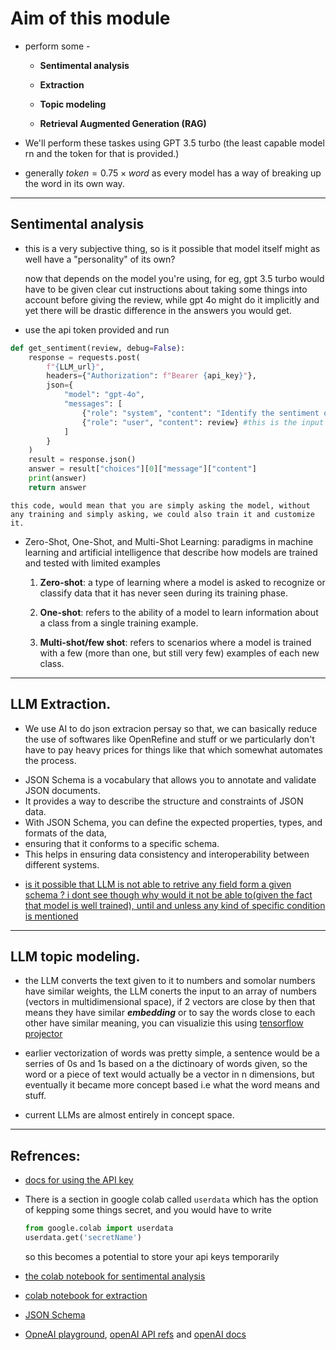 # Aim of this module 

- perform some - 

    - **Sentimental analysis**

    - **Extraction**

    - **Topic modeling**

    - **Retrieval Augmented Generation (RAG)**

- We'll perform these taskes using GPT 3.5 turbo (the least capable model rn and the token for that is provided.)

- generally $token = {0.75} \times {word}$ as every model has a way of breaking up the word in its own way.

---

## Sentimental analysis 

- this is a very subjective thing, so is it possible that model itself might as well have a "personality" of its own? 
   
    now that depends on the model you're using, for eg, gpt 3.5 turbo would have to be given clear cut instructions about taking some things into account before giving the review, while gpt 4o might do it implicitly and yet there will be drastic difference in the answers you would get.

- use the api token provided and run
```python
def get_sentiment(review, debug=False):
    response = requests.post(
        f"{LLM_url}",
        headers={"Authorization": f"Bearer {api_key}"},
        json={
            "model": "gpt-4o",
            "messages": [
                {"role": "system", "content": "Identify the sentiment of the movie. JUST say positive / negative"}, #system field recieves the prompt.
                {"role": "user", "content": review} #this is the input you give, i.e the context of the prompt.     
            ]
        }
    )
    result = response.json()
    answer = result["choices"][0]["message"]["content"]
    print(answer)
    return answer
```

    this code, would mean that you are simply asking the model, without any training and simply asking, we could also train it and customize it.

- Zero-Shot, One-Shot, and Multi-Shot Learning: paradigms in machine learning and artificial intelligence that describe how models are trained and tested with limited examples

    1. **Zero-shot**: a type of learning where a model is asked to recognize or classify data that it has never seen during its training phase.

    2. **One-shot**: refers to the ability of a model to learn information about a class from a single training example.

    3. **Multi-shot/few shot**: refers to scenarios where a model is trained with a few (more than one, but still very few) examples of each new class.
---

## LLM Extraction.

- We use AI to do json extracion persay so that, we can basically reduce the use of softwares like OpenRefine and stuff or we particularly don't have to pay heavy prices for things like that which somewhat automates the process.
* JSON Schema is a vocabulary that allows you to annotate and validate JSON documents.
* It provides a way to describe the structure and constraints of JSON data.
* With JSON Schema, you can define the expected properties, types, and formats of the data,
* ensuring that it conforms to a specific schema.
* This helps in ensuring data consistency and interoperability between different systems.

- [is it possible that LLM is not able to retrive any field form a given schema ? i dont see though why would it not be able to(given the fact that model is well trained), until and unless any kind of specific condition is mentioned](https://youtu.be/72514uGffPE?si=_UObj08WX9pJ0VTP&t=1800)
---

## LLM topic modeling.

- the LLM converts the text given to it to numbers and somolar numbers have similar weights, the LLM conerts the input to an array of numbers (vectors in multidimensional space), if 2 vectors are close by then that means they have similar ***embedding*** or to say the words close to each other have similar meaning, you can visualizie this using [tensorflow projector](https://projector.tensorflow.org/)

- earlier vectorization of words was pretty simple, a sentence would be a serries of 0s and 1s based on a the dictinoary of words given, so the word or a piece of text would actually be a vector in n dimensions, but eventually it became more concept based i.e what the word means and stuff.

- current LLMs are almost entirely in concept space. 


---
## Refrences:

- [docs for using the API key](https://github.com/sanand0/aiproxy)

- There is a section in google colab called `userdata` which has the option of kepping some things secret, and you would have to write 

    ```python
    from google.colab import userdata
    userdata.get('secretName')
    ```

    so this becomes a potential to store your api keys temporarily  

- [the colab notebook for sentimental analysis](https://colab.research.google.com/drive/1tVZBD9PKto1kPmVJFNUt0tdzT5EmLLWs#scrollTo=31N3ljM0qjlC)

- [colab notebook for extraction](https://colab.research.google.com/drive/1Z8mG-RPTSYY4qwkoNdzRTc4StbnwOXeE#scrollTo=pahJEt2kvL7v)

- [JSON Schema](https://json-schema.org/learn/getting-started-step-by-step)

- [OpneAI playground](https://platform.openai.com/playground/chat), [openAI API refs](https://platform.openai.com/docs/api-reference/) and [openAI docs](https://platform.openai.com/docs/overview)

